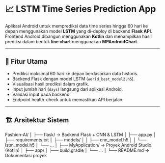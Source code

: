# 📈 LSTM Time Series Prediction App

Aplikasi Android untuk memprediksi data time series hingga 60 hari ke depan menggunakan model **LSTM** yang di-deploy di backend **Flask API**.  
Frontend Android dibangun menggunakan **Kotlin** dan menampilkan hasil prediksi dalam bentuk **line chart** menggunakan **MPAndroidChart**.

---

## 🚀 Fitur Utama
- Prediksi maksimal 60 hari ke depan berdasarkan data historis.
- Backend Flask dengan model LSTM (`world_best_model2.h5`).
- Visualisasi hasil prediksi dalam grafik.
- Input jumlah hari (`days`) langsung dari aplikasi Android.
- Validasi input pada backend.
- Endpoint health-check untuk memastikan API berjalan.

---

## 🏗️ Arsitektur Sistem
Fashion-AI/
│
├── flask/            -> Backend Flask + CNN & LSTM
│   ├── app.py
│   ├── requirements.txt
│   ├── models/
│   │   ├── cnn_model.h5
│   │   └── lstm_model.h5
│   └── ...
│
├── MyApplication/    -> Proyek Android Studio (Kotlin)
│   ├── app/
│   ├── build.gradle
│   └── ...
│
└── README.md         -> Dokumentasi proyek
